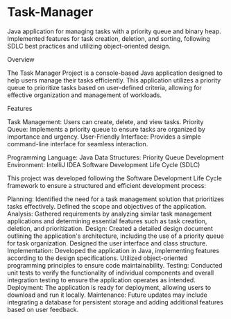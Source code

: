 # Task-Manager
Java application for managing tasks with a priority queue and binary heap. Implemented features for task creation, deletion, and sorting, following SDLC best practices and utilizing object-oriented design.

Overview

The Task Manager Project is a console-based Java application designed to help users manage their tasks efficiently. This application utilizes a priority queue to prioritize tasks based on user-defined criteria, allowing for effective organization and management of workloads.

Features

Task Management: Users can create, delete, and view tasks.
Priority Queue: Implements a priority queue to ensure tasks are organized by importance and urgency.
User-Friendly Interface: Provides a simple command-line interface for seamless interaction.

Programming Language: Java
Data Structures: Priority Queue
Development Environment: IntelliJ IDEA
Software Development Life Cycle (SDLC)

This project was developed following the Software Development Life Cycle framework to ensure a structured and efficient development process:

Planning: Identified the need for a task management solution that prioritizes tasks effectively. Defined the scope and objectives of the application.
Analysis: Gathered requirements by analyzing similar task management applications and determining essential features such as task creation, deletion, and prioritization.
Design: Created a detailed design document outlining the application's architecture, including the use of a priority queue for task organization. Designed the user interface and class structure.
Implementation: Developed the application in Java, implementing features according to the design specifications. Utilized object-oriented programming principles to ensure code maintainability.
Testing: Conducted unit tests to verify the functionality of individual components and overall integration testing to ensure the application operates as intended.
Deployment: The application is ready for deployment, allowing users to download and run it locally.
Maintenance: Future updates may include integrating a database for persistent storage and adding additional features based on user feedback.
